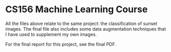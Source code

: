 # CS156 Machine Learning Course

All the files above relate to the same project: the classification of sunset images. The final file also includes some data augmentation techniques that I have used to supplement my own images.

For the final report for this project, see the final PDF.

